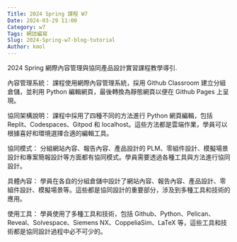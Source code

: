 ```yaml
---
Title: 2024 Spring 課程 W7
Date: 2024-03-29 11:00
Category: w7
Tags: 網誌編寫
Slug: 2024-Spring-w7-blog-tutorial
Author: kmol
---
```


2024 Spring 網際內容管理與協同產品設計實習課程教學導引.

<!-- PELICAN_END_SUMMARY -->

內容管理系統： 課程使用網際內容管理系統，採用 Github Classroom 建立分組倉儲，並利用 Python 編輯網頁，最後轉換為靜態網頁以便在 Github Pages 上呈現。

協同架構說明： 課程中採用了四種不同的方法進行 Python 網頁編輯，包括 Replit、Codespaces、Gitpod 和 localhost。這些方法都是雲端作業，學員可以根據喜好和環境選擇合適的編輯工具。

協同模式： 分組網站內容、報告內容、產品設計的 PLM、零組件設計、模擬場景設計和專案簡報設計等方面都有協同模式。學員需要透過各種工具與方法進行協同設計。

具體內容： 學員在各自的分組倉儲中設計了網站內容、報告內容、產品設計、零組件設計、模擬場景等。這些都是協同設計的重要部分，涉及到多種工具和技術的應用。

使用工具： 學員使用了多種工具和技術，包括 Github、Python、Pelican、Reveal、Solvespace、Siemens NX、CoppeliaSim、LaTeX 等，這些工具和技術都是協同設計過程中必不可少的。
